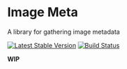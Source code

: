 # Image Meta
A library for gathering image metadata

[![Latest Stable Version](https://poser.pugx.org/dydro/imagemeta/v/stable.png)](https://packagist.org/packages/dydro/imagemeta)
[![Build Status](https://travis-ci.org/Dydro/php-imagemeta.png)](https://travis-ci.org/Dydro/php-imagemeta)

**WIP**